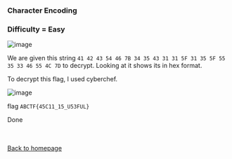 <h3> Character Encoding </h3>

### Difficulty = Easy

![image](https://i.imgur.com/5kOycWi.png)

We are given this string ```41 42 43 54 46 7B 34 35 43 31 31 5F 31 35 5F 55 35 33 46 55 4C 7D``` to decrypt. Looking at it shows its in hex format.

To decrypt this flag, I used cyberchef. 

![image](https://i.imgur.com/3mL602s.png)

flag ```ABCTF{45C11_15_U53FUL}```

Done

<br><br>
[Back to homepage](../../../index.md)
